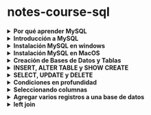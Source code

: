# notes-course-sql

<details>
<summary><b>Por qué aprender MySQL</b></summary>

Aprender MySQL, un sistema de gestión de bases de datos relacionales, puede ser beneficioso por varias razones:

1. **Popularidad y demanda**: MySQL es uno de los sistemas de gestión de bases de datos más populares y ampliamente utilizados en el mundo. Muchas empresas y organizaciones lo utilizan como su base de datos principal, lo que crea una gran demanda de profesionales que pueden administrarlo y utilizarlo eficazmente.
2. **Aplicaciones web y desarrollo**: MySQL se utiliza comúnmente en el desarrollo de aplicaciones web y sitios web dinámicos. Si deseas trabajar en el desarrollo web, conocer MySQL te permitirá interactuar con bases de datos y crear aplicaciones que almacenen y recuperen datos de manera eficiente.
3. **Escalabilidad**: MySQL es capaz de manejar grandes cantidades de datos y puede escalar para satisfacer las necesidades de aplicaciones en crecimiento. Aprender a diseñar y administrar bases de datos escalables es esencial en un entorno tecnológico cada vez más orientado a grandes volúmenes de información.
4. **Facilidad de uso**: Para aquellos que son nuevos en las bases de datos, MySQL es un buen punto de partida. Es conocido por ser relativamente fácil de aprender y tiene una comunidad activa que ofrece amplia documentación y tutoriales.
5. **Integración con lenguajes de programación**: MySQL se integra bien con varios lenguajes de programación populares como PHP, Python, Java y más. Esto permite que los datos almacenados en la base de datos se utilicen fácilmente en diversas aplicaciones y sistemas.
6. **Costo y código abierto**: MySQL es de código abierto y, en muchas situaciones, puede ser utilizado de forma gratuita, lo que lo hace atractivo para empresas y desarrolladores con presupuestos limitados.
7. **Compatibilidad**: MySQL sigue los estándares SQL, lo que significa que los conocimientos adquiridos en MySQL son transferibles a otros sistemas de gestión de bases de datos relacionales.
8. **Administración de datos**: Conocer MySQL te permitirá gestionar y mantener grandes cantidades de datos de manera eficiente y segura. Esto es importante para garantizar que los datos estén bien organizados, respaldados y protegidos.
</details>

<details>
<summary><b>Introducción a MySQL</b></summary>

MySQL es un sistema de gestión de bases de datos relacionales (RDBMS, por sus siglas en inglés) ampliamente utilizado en todo el mundo. Fue desarrollado por primera vez por Michael Widenius y David Axmark en 1994 y más tarde adquirido por Oracle Corporation. MySQL es una base de datos de código abierto y gratuita en muchas de sus ediciones, lo que ha contribuido a su amplia popularidad en la comunidad de desarrollo y en la industria.

Una base de datos relacional es una colección organizada de datos estructurados en tablas, donde cada tabla tiene filas y columnas. MySQL permite almacenar, organizar y administrar grandes cantidades de datos, lo que lo convierte en una opción popular para aplicaciones web y sistemas que requieren un acceso rápido y eficiente a la información.

Características principales de MySQL:

1. **Lenguaje SQL**: MySQL se basa en el lenguaje SQL (Structured Query Language), que es un lenguaje de consulta estándar utilizado para interactuar con bases de datos relacionales. A través de comandos SQL, puedes realizar operaciones como inserción, actualización, eliminación y consulta de datos.
2. **Multiplataforma**: MySQL es compatible con varias plataformas, lo que permite que se ejecute en diversos sistemas operativos, como Windows, macOS, Linux y más.
3. **Alta velocidad y rendimiento**: MySQL está optimizado para un alto rendimiento y puede manejar grandes cantidades de datos y solicitudes simultáneas.
4. **Seguridad**: MySQL ofrece características de seguridad robustas, como autenticación de usuarios, cifrado de datos y permisos de acceso, para garantizar la protección de la información almacenada.
5. **Replicación y alta disponibilidad**: MySQL permite la replicación de datos, lo que facilita la creación de copias de seguridad y la redundancia para garantizar la disponibilidad continua en caso de fallos.
6. **Escalabilidad**: MySQL es capaz de escalar vertical y horizontalmente para afrontar el crecimiento de los datos y la demanda de usuarios.
7. **Comunidad activa**: MySQL cuenta con una comunidad de desarrolladores y usuarios activos que proporcionan soporte, actualizaciones y mejoras constantes.

Para comenzar a utilizar MySQL, necesitarás instalar el software del servidor MySQL y un cliente MySQL en tu computadora. El servidor es responsable de almacenar y administrar los datos, mientras que el cliente te permite interactuar con la base de datos y ejecutar consultas SQL.

</details>

<details>
<summary><b>Instalación MySQL en windows</b></summary>

1. **Descarga del instalador**: Ve al sitio web oficial de MySQL (**https://dev.mysql.com/downloads/installer/**) y descarga el instalador de MySQL para Windows. Asegúrate de elegir la versión adecuada para tu sistema operativo (32 o 64 bits).
2. **Ejecutar el instalador**: Una vez que hayas descargado el instalador, haz doble clic en el archivo descargado para ejecutarlo.
3. **Seleccionar la configuración**: Al iniciar el instalador, te mostrará varias opciones para instalar componentes de MySQL. Para una instalación básica, puedes seleccionar "Developer Default" o "Server Only", que incluyen el servidor MySQL, las herramientas de desarrollo y otros componentes necesarios para empezar.
4. **Configuración de MySQL**: Durante la instalación, se te pedirá que configures la contraseña del usuario root de MySQL. Asegúrate de recordar esta contraseña, ya que la necesitarás para acceder al servidor MySQL.
5. **Elegir el tipo de configuración**: Puedes seleccionar entre "Standalone MySQL Server / Classic MySQL Replication" o "InnoDB Cluster". Si estás empezando, la primera opción es más adecuada.
6. **Iniciar la instalación**: Una vez que hayas seleccionado todas las opciones, haz clic en el botón "Execute" o "Next" para iniciar la instalación.
7. **Finalizar la instalación**: El instalador instalará todos los componentes seleccionados y configurará MySQL en tu sistema. Una vez que se complete la instalación, verás un mensaje de confirmación.
8. **Comprobar la instalación**: Para asegurarte de que MySQL se ha instalado correctamente, puedes abrir el "MySQL Command Line Client" desde el menú de inicio o ejecutar el comando **`mysql`** en la línea de comandos. Si se abre el cliente de línea de comandos de MySQL y te pide la contraseña del usuario root, significa que la instalación fue exitosa.

¡Listo! Ahora tienes MySQL instalado en tu computadora con Windows y estás listo para empezar a utilizarlo para crear y administrar bases de datos. Puedes utilizar el cliente de línea de comandos o interfaces gráficas como MySQL Workbench para interactuar con la base de datos de forma más visual.

</details>

<details>
<summary><b>Instalación MySQL en MacOS</b></summary>

La instalación de MySQL en macOS es relativamente sencilla y puede hacerse siguiendo estos pasos:

1. **Descarga del instalador**: Ve al sitio web oficial de MySQL (**https://dev.mysql.com/downloads/installer/**) y descarga el instalador de MySQL para macOS. Asegúrate de elegir la versión adecuada para tu sistema operativo.
2. **Montar el paquete de instalación**: Una vez que hayas descargado el instalador, haz doble clic en el archivo descargado para montar el paquete de instalación.
3. **Iniciar la instalación**: Después de montar el paquete, verás un archivo llamado "mysql-installer-community.pkg". Haz doble clic en este archivo para iniciar el asistente de instalación.
4. **Configuración del paquete de instalación**: El asistente de instalación te guiará a través de los pasos para configurar MySQL en tu macOS. Asegúrate de seleccionar "Developer Default" o "Server Only" para una instalación básica que incluya el servidor MySQL y las herramientas de desarrollo.
5. **Configuración de MySQL**: Durante la instalación, se te pedirá que configures la contraseña del usuario root de MySQL. Asegúrate de recordar esta contraseña, ya que la necesitarás para acceder al servidor MySQL.
6. **Finalizar la instalación**: Una vez que hayas completado todos los pasos del asistente de instalación, haz clic en "Install" para iniciar el proceso de instalación.
7. **Inicio del servidor MySQL**: Una vez que la instalación se haya completado con éxito, el servidor MySQL debería iniciarse automáticamente. Si no se inicia automáticamente, puedes iniciar el servidor manualmente desde las "Preferencias del Sistema" > "MySQL" > "Start MySQL Server".
8. **Comprobar la instalación**: Para asegurarte de que MySQL se ha instalado correctamente, puedes abrir el "MySQL Shell" desde la carpeta de aplicaciones o ejecutar el comando **`mysql`** en la terminal. Si se abre el cliente de línea de comandos de MySQL y te pide la contraseña del usuario root, significa que la instalación fue exitosa.

¡Listo! Ahora tienes MySQL instalado en tu macOS y puedes comenzar a utilizarlo para crear y administrar bases de datos. Puedes utilizar el cliente de línea de comandos o interfaces gráficas como MySQL Workbench para interactuar con la base de datos de forma más visual.

</details>

<details>
<summary><b>Creación de Bases de Datos y Tablas</b> </summary>

En MySQL, puedes crear bases de datos y tablas utilizando comandos SQL a través del cliente de línea de comandos o mediante una herramienta de administración gráfica como MySQL Workbench. A continuación, te mostraré cómo crear bases de datos y tablas utilizando el cliente de línea de comandos:

1. **Crear una base de datos**:

Para crear una nueva base de datos, puedes utilizar el comando **`CREATE DATABASE`** seguido del nombre que deseas asignarle. Por ejemplo, para crear una base de datos llamada "mi_base_de_datos", ejecuta el siguiente comando en el cliente de línea de comandos de MySQL:

```sql
CREATE DATABASE mi_base_de_datos;

```

1. **Seleccionar una base de datos**:

Antes de crear tablas, debes asegurarte de estar trabajando en la base de datos que acabas de crear. Para seleccionar la base de datos, utiliza el comando **`USE`** seguido del nombre de la base de datos. Por ejemplo:

```sql
USE mi_base_de_datos;

```

1. **Crear una tabla**:

Para crear una tabla dentro de la base de datos seleccionada, utiliza el comando **`CREATE TABLE`**. Define el nombre de la tabla y luego especifica las columnas y sus tipos de datos. Por ejemplo, crearemos una tabla llamada "libros" con algunas columnas para almacenar información sobre libros:

```sql
CREATE TABLE libros (
    id INT AUTO_INCREMENT PRIMARY KEY,
    titulo VARCHAR(100),
    autor VARCHAR(100),
    precio DECIMAL(8, 2),
    existencias INT
);

```

En este ejemplo, hemos creado una tabla llamada "libros" con las siguientes columnas:

- "id": un número de identificación único y autoincremental para cada registro.
- "titulo": una cadena de hasta 100 caracteres para almacenar el título del libro.
- "autor": una cadena de hasta 100 caracteres para almacenar el nombre del autor del libro.
- "precio": un número decimal con 8 dígitos en total y 2 decimales para almacenar el precio del libro.
- "existencias": un número entero para almacenar la cantidad de existencias del libro.

Una vez que hayas ejecutado los comandos anteriores, habrás creado una base de datos llamada "mi_base_de_datos" y una tabla llamada "libros" dentro de esa base de datos. Ahora puedes empezar a insertar datos en la tabla y realizar consultas para interactuar con la información almacenada.

</details>

<details>
<summary><b>INSERT, ALTER TABLE y SHOW CREATE</b> </summary>

1. **INSERT**:

El comando "INSERT" se utiliza para agregar nuevos registros (filas) a una tabla existente en la base de datos. Es como colocar nueva información en una tabla. La sintaxis básica del comando INSERT es la siguiente:

```sql
INSERT INTO nombre_de_la_tabla (columna1, columna2, columna3, ...)
VALUES (valor1, valor2, valor3, ...);
```

Por ejemplo, si tenemos una tabla llamada "personas" con las columnas "nombre", "edad" y "ciudad", podemos insertar un nuevo registro así:

```sql
INSERT INTO personas (nombre, edad, ciudad)
VALUES ('Juan', 30, 'Madrid');
```

Este comando añadirá un nuevo registro en la tabla "personas" con el nombre "Juan", edad "30" y ciudad "Madrid".

2. **ALTER TABLE**:

El comando "ALTER TABLE" se utiliza para modificar la estructura de una tabla existente. Puedes agregar nuevas columnas, eliminar columnas, cambiar el tipo de datos de una columna y más. La sintaxis básica del comando ALTER TABLE es la siguiente:

```sql
ALTER TABLE nombre_de_la_tabla
accion_a_realizar;
```

Por ejemplo, si queremos agregar una nueva columna "correo_electronico" a la tabla "personas", podemos usar este comando:

```sql
ALTER TABLE personas
ADD correo_electronico VARCHAR(100);
```

Esto agregará una nueva columna llamada "correo_electronico" a la tabla "personas" con un límite de 100 caracteres.

3. **SHOW CREATE TABLE**:

El comando "SHOW CREATE TABLE" se utiliza para ver la definición completa de una tabla, incluyendo todos los detalles de sus columnas y restricciones. La sintaxis es la siguiente:

```sql
SHOW CREATE TABLE nombre_de_la_tabla;
```

Por ejemplo, si queremos ver la definición de la tabla "personas", podemos ejecutar este comando:

```sql
SHOW CREATE TABLE personas;
```

Este comando mostrará la estructura completa de la tabla "personas", incluyendo el nombre de las columnas, los tipos de datos, las claves primarias, restricciones, etc.

</details>

<details>
<summary><b>SELECT, UPDATE y DELETE</b> </summary>

1. **SELECT**:

El comando "SELECT" se utiliza para recuperar datos de una tabla en la base de datos. Es como una consulta que le haces a la base de datos para obtener información específica. La sintaxis básica del comando SELECT es la siguiente:

```sql
SELECT columna1, columna2, columna3, ...
FROM nombre_de_la_tabla
WHERE condicion;
```

Por ejemplo, si tenemos una tabla llamada "empleados" con las columnas "nombre", "edad", "salario" y queremos obtener los nombres y salarios de todos los empleados mayores de 25 años, podemos usar este comando:

```sql
SELECT nombre, salario
FROM empleados
WHERE edad > 25;
```

2. **UPDATE**:

El comando "UPDATE" se utiliza para modificar registros existentes en una tabla. Es como actualizar la información de la tabla con nuevos valores. La sintaxis básica del comando UPDATE es la siguiente:

```sql
UPDATE nombre_de_la_tabla
SET columna1 = valor1, columna2 = valor2, ...
WHERE condicion;
```

Por ejemplo, si queremos aumentar el salario de un empleado específico en la tabla "empleados", podemos usar este comando:

```sql
UPDATE empleados
SET salario = salario * 1.10
WHERE nombre = 'Juan';
```

Este comando aumentará el salario de "Juan" en un 10%.

3. **DELETE**:

El comando "DELETE" se utiliza para eliminar registros de una tabla. Es como borrar información de la tabla de la base de datos. La sintaxis básica del comando DELETE es la siguiente:

```sql
DELETE FROM nombre_de_la_tabla
WHERE condicion;
```

Por ejemplo, si queremos eliminar a un empleado de la tabla "empleados" que ya no trabaja en la empresa, podemos usar este comando:

```sql
DELETE FROM empleados
WHERE nombre = 'Ana';
```

Este comando eliminará todas las filas que coincidan con la condición donde el nombre sea "Ana".

Recuerda que estos comandos son poderosos y deben utilizarse con cuidado para evitar la pérdida accidental de datos importantes. Siempre asegúrate de tener copias de seguridad adecuadas antes de realizar cambios significativos en la base de datos.
</details>

<details>
<summary><b>Condiciones en profundidad</b> </summary>


<details>
<summary><b>WHERE</b> </summary>

La cláusula WHERE se utiliza en la sentencia SELECT, UPDATE o DELETE para filtrar filas basadas en una condición específica. La sintaxis básica es la siguiente:

```sql
SELECT columna1, columna2, ...
FROM nombre_de_la_tabla
WHERE condicion;

```

Por ejemplo, para seleccionar todos los empleados con un salario mayor a 3000:

```sql
SELECT nombre, salario
FROM empleados
WHERE salario > 3000;

```

En este caso, la condición "salario > 3000" filtra solo aquellos registros donde el salario es mayor a 3000.
</details>

<details>
<summary><b>Operadores de comparación</b> </summary>

MySQL ofrece varios operadores de comparación que se pueden utilizar en las condiciones, como:

- **`=`**: igual a
- **`<>`** o **`!=`**: diferente de
- **`<`**: menor que
- **`>`**: mayor que
- **`<=`**: menor o igual que
- **`>=`**: mayor o igual que

Puedes combinar múltiples condiciones utilizando operadores lógicos como **`AND`** y **`OR`**. Por ejemplo:

```sql
SELECT nombre, edad
FROM empleados
WHERE salario > 3000 AND edad <= 35;
```

Esta consulta seleccionará empleados con un salario mayor a 3000 y una edad menor o igual a 35 años.
</details>

<details>
<summary><b>Operadores LIKE</b> </summary>

El operador **`LIKE`** se utiliza para realizar búsquedas de patrones en cadenas de texto. Puedes usar **`%`** para representar cualquier cantidad de caracteres y **`_`** para un solo carácter. Por ejemplo:

```sql
SELECT nombre
FROM empleados
WHERE nombre LIKE 'J%';
```

Esta consulta seleccionará empleados cuyos nombres comiencen con la letra 'J'.
</details>

<details>
<summary><b>IN y NOT IN</b> </summary>

Los operadores **`IN`** y **`NOT IN`** se utilizan para comparar un valor con una lista de valores. Por ejemplo:

```sql
SELECT nombre
FROM empleados
WHERE departamento IN ('Ventas', 'Marketing');
```

Esta consulta seleccionará empleados cuyo departamento sea "Ventas" o "Marketing".
</details>

<details>
<summary><b>IS NULL e IS NOT NULL</b> </summary>

Estos operadores se utilizan para verificar si un valor es nulo o no nulo. Por ejemplo:

```sql
SELECT nombre
FROM empleados
WHERE telefono IS NULL;
```

Esta consulta seleccionará empleados que no tengan un número de teléfono registrado.
</details>

</details>

<details>
<summary><b>Seleccionando columnas</b> </summary>

Para seleccionar columnas específicas en MySQL, utilizamos la cláusula **`SELECT`**. La sintaxis básica para seleccionar columnas es la siguiente:

```sql
SELECT columna1, columna2, columna3, ...
FROM nombre_de_la_tabla;
```

Donde **`columna1`**, **`columna2`**, etc., son los nombres de las columnas que deseas recuperar de la tabla **`nombre_de_la_tabla`**.

Por ejemplo, si tenemos una tabla llamada "empleados" con las columnas "nombre", "edad", "departamento" y "salario", y queremos seleccionar solo los nombres y salarios de todos los empleados, utilizaríamos el siguiente comando:

```sql
SELECT nombre, salario
FROM empleados;
```

Esto nos dará un resultado que contiene solo las columnas "nombre" y "salario" de la tabla "empleados".

También puedes seleccionar todas las columnas de una tabla utilizando el asterisco **`*`**. Por ejemplo:

```sql
SELECT *
FROM empleados;
```

Esto seleccionará todas las columnas de la tabla "empleados".

Adicionalmente, puedes utilizar funciones de agregación como **`SUM`**, **`COUNT`**, **`AVG`**, **`MIN`** y **`MAX`** en la cláusula **`SELECT`** para realizar cálculos en los datos de una columna o grupo de columnas. Por ejemplo:

```sql
SELECT COUNT(*) AS total_empleados, AVG(salario) AS salario_promedio
FROM empleados;
```

Esta consulta devolverá el número total de empleados y el salario promedio de todos los empleados en la tabla "empleados".

Recuerda que al seleccionar columnas, puedes utilizar alias con la cláusula **`AS`** para cambiar el nombre de las columnas en los resultados, como se muestra en el ejemplo anterior. Esto puede ser útil para hacer que los resultados sean más legibles y comprensibles.
</details>

<details>
<summary><b>Agregar varios registros a una base de datos</b> </summary>

Para agregar varios registros (filas) a una base de datos en MySQL, puedes utilizar el comando **`INSERT INTO`** junto con la sintaxis **`VALUES`** para insertar múltiples conjuntos de datos en una sola sentencia. Esto te permite agregar varios registros de una vez en lugar de ejecutar un comando **`INSERT`** por cada registro individual. Aquí tienes un ejemplo de cómo hacerlo:

Supongamos que tienes una tabla llamada "productos" con las siguientes columnas: "id" (número de identificación), "nombre" (nombre del producto) y "precio" (precio del producto).

Para agregar varios productos a la tabla "productos" al mismo tiempo, puedes hacer lo siguiente:

```sql
INSERT INTO productos (nombre, precio)
VALUES
  ('Producto A', 19.99),
  ('Producto B', 24.50),
  ('Producto C', 12.75),
  ('Producto D', 8.99);
```

En este ejemplo, hemos utilizado una sola sentencia **`INSERT INTO`** con múltiples conjuntos de datos separados por comas en la cláusula **`VALUES`**. Cada conjunto de datos corresponde a un nuevo registro que queremos agregar a la tabla "productos". Cada conjunto de datos contiene los valores para las columnas "nombre" y "precio" respectivamente.

Cuando ejecutes esta sentencia, se agregarán los cuatro productos a la tabla "productos" en una sola operación.

Es importante asegurarse de que los valores que insertes cumplan con las restricciones y tipos de datos definidos para cada columna en la tabla. También es recomendable hacer copias de seguridad de la base de datos antes de realizar operaciones masivas de inserción, para evitar pérdida accidental de datos en caso de errores.
</details>

<details>
<summary><b>left join</b> </summary>

La cláusula **`LEFT JOIN`** en MySQL se utiliza para combinar dos tablas en una consulta, recuperando todas las filas de la tabla de la izquierda y las filas coincidentes de la tabla de la derecha. Si no hay coincidencias en la tabla de la derecha, se mostrarán valores NULL en las columnas correspondientes. Esta operación es útil cuando deseas recuperar información de una tabla principal junto con información relacionada de otra tabla.

La sintaxis básica del **`LEFT JOIN`** es la siguiente:

```sql
SELECT columnas
FROM tabla_izquierda
LEFT JOIN tabla_derecha
ON tabla_izquierda.columna = tabla_derecha.columna;
```

Por ejemplo, supongamos que tienes dos tablas: "productos" y "categorias". La tabla "productos" contiene información sobre los productos, y la tabla "categorias" contiene información sobre las categorías a las que pertenecen los productos. Queremos recuperar todos los productos junto con sus categorías correspondientes, incluso si algunos productos no tienen una categoría asociada.

```sql
SELECT productos.nombre, productos.precio, categorias.nombre AS categoria
FROM productos
LEFT JOIN categorias
ON productos.categoria_id = categorias.id;
```

En este ejemplo, estamos seleccionando las columnas "nombre" y "precio" de la tabla "productos" y la columna "nombre" de la tabla "categorias" (que hemos renombrado como "categoria" usando **`AS categoria`**). Hacemos un **`LEFT JOIN`** entre las dos tablas en la columna "categoria_id" de la tabla "productos" y la columna "id" de la tabla "categorias".

El resultado mostrará todos los productos junto con sus precios y la categoría a la que pertenecen. Si un producto no tiene una categoría asociada (es decir, si no hay una coincidencia en la tabla "categorias"), la columna "categoria" mostrará un valor NULL para ese producto.

El **`LEFT JOIN`** es útil cuando deseas asegurarte de obtener todas las filas de la tabla de la izquierda, incluso si no hay coincidencias en la tabla de la derecha. Esto te permite tener una visión completa de los datos incluso si algunos registros no tienen datos relacionados en la otra tabla.
</details>